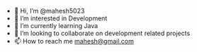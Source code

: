 - 👋 Hi, I’m @mahesh5023
- 👀 I’m interested in Development
- 🌱 I’m currently learning Java
- 💞️ I’m looking to collaborate on development related projects
- 📫 How to reach me mahesh@gmail.com

<!---
mahesh5023/mahesh5023 is a ✨ special ✨ repository because its `README.md` (this file) appears on your GitHub profile.
You can click the Preview link to take a look at your changes.
--->
